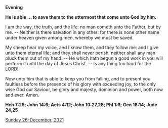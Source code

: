 **Evening**

**He is able ... to save them to the uttermost that come unto God by him.**
 
I am the way, the truth, and the life: no man cometh unto the Father, but by me. -- Neither is there salvation in any other: for there is none other name under heaven given among men, whereby we must be saved.
 
My sheep hear my voice, and I know them, and they follow me: and I give unto them eternal life; and they shall never perish, neither shall any man pluck them out of my hand. -- He which hath begun a good work in you will perform it until the day of Jesus Christ. -- Is any thing too hard for the LORD!
 
Now unto him that is able to keep you from falling, and to present you faultless before the presence of his glory with exceeding joy, to the only wise God our Saviour, be glory and majesty, dominion and power, both now and ever. Amen.  

**Heb 7:25; John 14:6; Acts 4:12; John 10:27,28; Phl 1:6; Gen 18:14; Jude 24,25**

[Sunday 26-December, 2021](https://t.me/daily_light)
